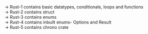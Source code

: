 -> Rust-1 contains basic datatypes, conditionals, loops and functions<br>
-> Rust-2 contains struct<br>
-> Rust-3 contains enums <br>
-> Rust-4 contains inbuilt enums- Options and Result<br>
-> Rust-5 contains chrono crate
